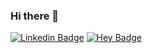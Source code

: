 <!--
**DrakeAxelrod/DrakeAxelrod** is a ✨ _special_ ✨ repository because its `README.md` (this file) appears on your GitHub profile.

Here are some ideas to get you started:

- 🔭 I’m currently working on ...
- 🌱 I’m currently learning ...
- 👯 I’m looking to collaborate on ...
- 🤔 I’m looking for help with ...
- 💬 Ask me about ...
- 📫 How to reach me: ...
- 😄 Pronouns: ...
- ⚡ Fun fact: ...
-->
### Hi there 👋
[![Linkedin Badge](https://img.shields.io/badge/-Drake_Axelrod-blue?style=flat-square&logo=Linkedin&logoColor=white&link=https://www.linkedin.com/in/drakeaxelrod/)](https://www.linkedin.com/in/drakeaxelrod/)
[![Hey Badge](https://img.shields.io/badge/-drake@draxel.io-black?style=flat-square&logo=Hey&logoColor=white&link=mailto:drake@draxel.io)](mailto:drake@draxel.io)
